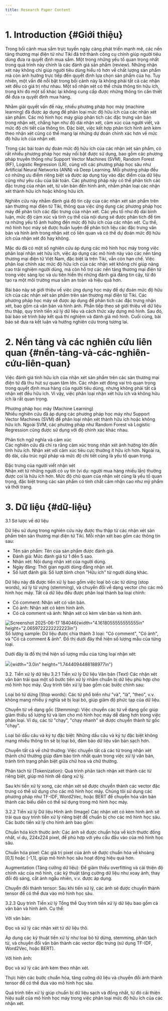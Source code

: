 ```yaml
---
title: Research Paper Content
---
```

# 1. Introduction {#Giới thiệu}
Trong bối cảnh mua sắm trực tuyến ngày càng phát triển mạnh mẽ, các nền tảng thương mại điện tử như Tiki đã trở thành công cụ chính giúp người tiêu dùng đưa ra quyết định mua sắm. Một trong những yếu tố quan trọng nhất trong quá trình này chính là các đánh giá sản phẩm (review). Những nhận xét này không chỉ giúp người tiêu dùng hiểu rõ hơn về chất lượng sản phẩm mà còn ảnh hưởng trực tiếp đến quyết định lựa chọn sản phẩm của họ. Tuy nhiên, một vấn đề nổi bật trong bối cảnh này là không phải tất cả các nhận xét đều có giá trị như nhau. Một số nhận xét có thể chứa thông tin hữu ích, trong khi đó một số khác lại không cung cấp được những thông tin cần thiết để đưa ra quyết định mua hàng.

Nhằm giải quyết vấn đề này, nhiều phương pháp học máy (machine learning) đã được áp dụng để phân loại mức độ hữu ích của các nhận xét sản phẩm. Các mô hình học máy giúp phân tích các đặc trưng văn bản trong nhận xét, chẳng hạn như độ dài nhận xét, cảm xúc của người viết, và mức độ chi tiết của thông tin. Đặc biệt, việc kết hợp phân tích hình ảnh kèm theo nhận xét cũng có thể mang lại những dự đoán chính xác hơn về mức độ hữu ích của nhận xét.

Trong các bài toán dự đoán mức độ hữu ích của các nhận xét sản phẩm, có rất nhiều phương pháp học máy nổi bật được sử dụng, bao gồm các phương pháp truyền thống như Support Vector Machines (SVM), Random Forest (RF), Logistic Regression (LR), cùng với các phương pháp học sâu như Artificial Neural Networks (ANN) và Deep Learning. Mỗi phương pháp đều có những ưu điểm riêng biệt và được áp dụng tùy vào đặc điểm của dữ liệu cũng như yêu cầu của bài toán. Các phương pháp này có thể phân tích các đặc trưng của nhận xét, từ văn bản đến hình ảnh, nhằm phân loại các nhận xét thành hữu ích hoặc không hữu ích.

Nghiên cứu này nhằm đánh giá độ tin cậy của các nhận xét sản phẩm trên sàn thương mại điện tử Tiki, thông qua việc ứng dụng các phương pháp học máy để phân tích các đặc trưng của nhận xét. Các yếu tố như độ dài bình luận, mức độ cảm xúc và tính cụ thể của nội dung sẽ được phân tích để tìm ra những yếu tố ảnh hưởng đến mức độ hữu ích của các nhận xét. Cụ thể, mô hình học máy sẽ được huấn luyện để phân tích liệu các đặc trưng văn bản và hình ảnh trong nhận xét có liên quan và có thể dự đoán mức độ hữu ích của nhận xét đó hay không.

Mặc dù đã có một số nghiên cứu áp dụng các mô hình học máy trong việc phân loại nhận xét hữu ích, việc áp dụng các mô hình này vào các nền tảng thương mại điện tử Việt Nam, đặc biệt là trên Tiki, vẫn còn hạn chế. Việc phân loại chính xác mức độ hữu ích của các nhận xét không chỉ giúp nâng cao trải nghiệm người dùng, mà còn hỗ trợ các nền tảng thương mại điện tử trong việc sàng lọc và ưu tiên hiển thị những đánh giá đáng tin cậy, từ đó tạo ra một môi trường mua sắm an toàn và hiệu quả hơn.

Bài báo này sẽ giới thiệu về việc ứng dụng học máy để dự đoán mức độ hữu ích của các nhận xét sản phẩm trên sàn thương mại điện tử Tiki. Các phương pháp học máy sẽ được áp dụng để phân tích các đặc trưng nhận xét, bao gồm cả văn bản và hình ảnh. Phần tiếp theo sẽ giới thiệu về dữ liệu thu thập, quy trình tiền xử lý dữ liệu và cách thức xây dựng mô hình. Sau đó, bài báo sẽ trình bày kết quả thí nghiệm và đánh giá mô hình. Cuối cùng, bài báo sẽ đưa ra kết luận và hướng nghiên cứu trong tương lai.

# 2. Nền tảng và các nghiên cứu liên quan {#nền-tảng-và-các-nghiên-cứu-liên-quan}

Việc đánh giá tính hữu ích của nhận xét sản phẩm trên các sàn thương mại
điện tử đã thu hút sự quan tâm lớn. Các nhận xét đóng vai trò quan trọng
trong quyết định mua hàng của người tiêu dùng, nhưng không phải tất cả
nhận xét đều hữu ích. Vì vậy, việc phân loại nhận xét hữu ích và không
hữu ích là rất quan trọng.  
  
Phương pháp học máy (Machine Learning)  
Nhiều nghiên cứu đã áp dụng các phương pháp học máy như Support Vector
Machines (SVM) để phân loại nhận xét thành hữu ích hoặc không hữu ích.
Ngoài SVM, các phương pháp như Random Forest và Logistic Regression cũng
được sử dụng với độ chính xác khác nhau.  
  
Phân tích ngữ nghĩa và cảm xúc  
Các nghiên cứu đã chỉ ra rằng cảm xúc trong nhận xét ảnh hưởng lớn đến
tính hữu ích. Nhận xét với cảm xúc tiêu cực thường ít hữu ích hơn. Ngoài
ra, độ dài, cấu trúc ngữ pháp và mức độ chi tiết cũng là yếu tố quan
trọng.  
  
Đặc trưng của người viết nhận xét  
Nhận xét từ những người có uy tín (ví dụ: người mua hàng nhiều lần)
thường được coi là hữu ích hơn. Mức độ chủ quan của nhận xét cũng là yếu
tố quan trọng, đặc biệt trong các sản phẩm có tính chất cảm nhận cao như
mỹ phẩm và thời trang.

# 3. Dữ liệu {#dữ-liệu}
3.1 Sơ lược về dữ liệu

Dữ liệu sử dụng trong nghiên cứu này được thu thập từ các nhận xét sản
phẩm trên sàn thương mại điện tử Tiki. Mỗi nhận xét bao gồm các thông
tin sau:  
  
- Tên sản phẩm: Tên của sản phẩm được đánh giá.  
- Đánh giá: Mức đánh giá từ 1 đến 5 sao.  
- Nhận xét: Nội dung nhận xét của người dùng.  
- Ngày đăng: Thời gian người dùng đăng nhận xét.  
- Số lượt đánh giá: Số lượt bình chọn \"Hữu ích\" từ người dùng khác.  
  
Dữ liệu này đã được tiền xử lý bao gồm việc loại bỏ các từ dừng (stop
words), xử lý từ vựng (stemming), và chuyển đổi về dạng vector cho các
mô hình học máy. Tất cả dữ liệu đều được phân loại thành ba loại
chính:  
- Có comment: Nhận xét có văn bản.  
- Có ảnh: Nhận xét có kèm hình ảnh.  
- Có cả comment và ảnh: Nhận xét có kèm văn bản và hình ảnh.

![Screenshot 2025-06-17
184046](media/image1.png){width="4.1618055555555555in"
height="2.0659722222222223in"}  
Số lượng sample: Dữ liệu được chia thành 3 loại: \"Có comment\", \"Có
ảnh\", và \"Có cả comment & ảnh\". Đồ thị dưới đây thể hiện số lượng mẫu
của từng loại.

Dưới đây là đồ thị thể hiện số lượng mẫu của từng loại nhận xét:

![](media/image2.png){width="3.0in" height="1.7444094488188977in"}

3.2. Tiền xử lý dữ liệu
3.2.1 Tiền xử lý Dữ liệu Văn bản (Text)
Các nhận xét văn bản trải qua một số bước tiền xử lý nhằm chuẩn bị dữ liệu phù hợp cho mô hình học máy. Quy trình tiền xử lý bao gồm các bước chính sau:

Loại bỏ từ dừng (Stop words): Các từ phổ biến như "và", "là", "theo", v.v. không mang nhiều ý nghĩa sẽ bị loại bỏ, giúp giảm độ phức tạp của dữ liệu.

Chuyển từ về dạng gốc (Stemming): Việc chuyển các từ về dạng gốc giúp giảm thiểu số lượng từ và làm cho mô hình học máy dễ dàng hơn trong việc phân loại. Ví dụ, các từ "chạy", "chạy nhanh" sẽ được chuyển thành từ gốc "chạy".

Loại bỏ dấu câu và ký tự đặc biệt: Những dấu câu và ký tự đặc biệt không mang nhiều thông tin sẽ bị loại bỏ, đảm bảo dữ liệu văn bản sạch hơn.

Chuyển tất cả về chữ thường: Việc chuyển tất cả các từ trong nhận xét thành chữ thường giúp đảm bảo tính nhất quán trong việc xử lý văn bản, tránh tình trạng phân biệt giữa chữ hoa và chữ thường.

Phân tách từ (Tokenization): Quá trình phân tách nhận xét thành các từ riêng biệt, giúp mô hình dễ dàng xử lý.

Sau khi tiền xử lý xong, các nhận xét sẽ được chuyển thành các vector đặc trưng có thể sử dụng cho các mô hình học máy. Chúng tôi sử dụng các phương pháp như TF-IDF, Word2Vec, hoặc BERT để chuyển hóa văn bản thành các biểu diễn có thể sử dụng trong mô hình học máy.

3.2.2 Tiền xử lý Dữ liệu Hình ảnh (Image)
Các nhận xét có kèm hình ảnh sẽ trải qua quy trình tiền xử lý riêng biệt để chuẩn bị cho các mô hình học sâu. Các bước tiền xử lý cho hình ảnh bao gồm:

Chuẩn hóa kích thước ảnh: Các ảnh sẽ được chuẩn hóa về kích thước đồng nhất, ví dụ, 224x224 pixel, để phù hợp với yêu cầu đầu vào của mô hình học sâu.

Chuẩn hóa pixel: Các giá trị pixel của ảnh sẽ được chuẩn hóa về khoảng [0,1] hoặc [-1,1], giúp mô hình học sâu hoạt động hiệu quả hơn.

Augmentation (Tăng cường dữ liệu): Để giảm thiểu overfitting và cải thiện độ chính xác của mô hình, các kỹ thuật tăng cường dữ liệu như xoay ảnh, thay đổi độ sáng, cắt ảnh ngẫu nhiên, v.v. được áp dụng.

Chuyển đổi thành tensor: Sau khi tiền xử lý, các ảnh sẽ được chuyển thành tensor để có thể đưa vào mô hình học sâu.

3.2.3 Quy trình Tiền xử lý Tổng thể
Quy trình tiền xử lý dữ liệu bao gồm cả văn bản và hình ảnh. Cụ thể:

Với văn bản:

Đọc và xử lý các nhận xét từ dữ liệu thô.

Áp dụng các kỹ thuật tiền xử lý như loại bỏ từ dừng, stemming, phân tách từ, và chuyển đổi văn bản thành các vector đặc trưng (sử dụng TF-IDF, Word2Vec, hoặc BERT).

Với hình ảnh:

Đọc và xử lý các ảnh kèm theo nhận xét.

Thực hiện các bước chuẩn hóa, tăng cường dữ liệu và chuyển đổi ảnh thành tensor để có thể đưa vào mô hình học sâu.

Quá trình tiền xử lý giúp chuẩn bị dữ liệu sạch và đồng nhất, từ đó cải thiện hiệu suất của mô hình học máy trong việc phân loại mức độ hữu ích của các nhận xét.
